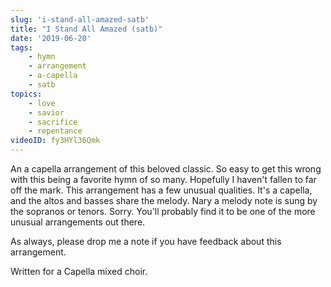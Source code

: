 ```yaml
---
slug: 'i-stand-all-amazed-satb'
title: "I Stand All Amazed (satb)"
date: '2019-06-20'
tags: 
    - hymn
    - arrangement
    - a-capella
    - satb
topics: 
    - love
    - savior
    - sacrifice
    - repentance
videoID: fy3HYl36Qmk
---
```


An a capella arrangement of this beloved classic.  So easy to get this wrong with this being a favorite hymn of so many.  Hopefully I haven't fallen to far off the mark.  This arrangement has a few unusual qualities.  It's a capella, and the altos and basses share the melody.  Nary a melody note is sung by the sopranos or tenors.  Sorry.  You'll probably find it to be one of the more unusual arrangements out there.

As always, please drop me a note if you have feedback about this arrangement.  

Written for a Capella mixed choir.